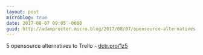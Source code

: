 ```yaml
---
layout: post
microblog: true
date: 2017-08-07 09:05 -0000
guid: http://adamprocter.micro.blog/2017/08/07/opensource-alternatives-to.html
---
```

5 opensource alternatives to Trello - [dctr.pro/1z5](http://dctr.pro/1z5)
